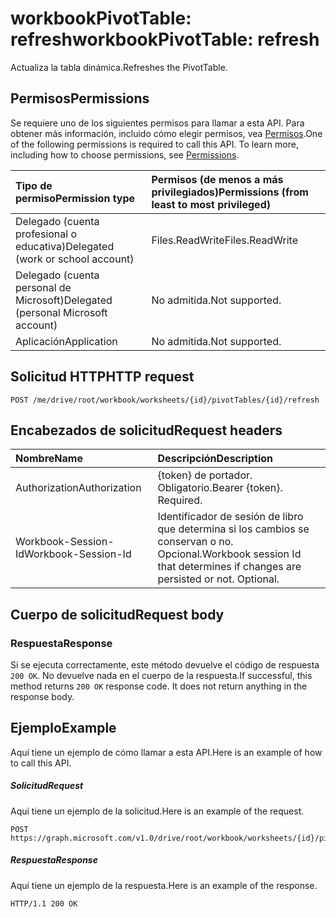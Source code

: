# <a name="workbookpivottable-refresh"></a><span data-ttu-id="0543c-101">workbookPivotTable: refresh</span><span class="sxs-lookup"><span data-stu-id="0543c-101">workbookPivotTable: refresh</span></span>

<span data-ttu-id="0543c-102">Actualiza la tabla dinámica.</span><span class="sxs-lookup"><span data-stu-id="0543c-102">Refreshes the PivotTable.</span></span>


## <a name="permissions"></a><span data-ttu-id="0543c-103">Permisos</span><span class="sxs-lookup"><span data-stu-id="0543c-103">Permissions</span></span>
<span data-ttu-id="0543c-p101">Se requiere uno de los siguientes permisos para llamar a esta API. Para obtener más información, incluido cómo elegir permisos, vea [Permisos](../../../concepts/permissions_reference.md).</span><span class="sxs-lookup"><span data-stu-id="0543c-p101">One of the following permissions is required to call this API. To learn more, including how to choose permissions, see [Permissions](../../../concepts/permissions_reference.md).</span></span>


|<span data-ttu-id="0543c-106">Tipo de permiso</span><span class="sxs-lookup"><span data-stu-id="0543c-106">Permission type</span></span>      | <span data-ttu-id="0543c-107">Permisos (de menos a más privilegiados)</span><span class="sxs-lookup"><span data-stu-id="0543c-107">Permissions (from least to most privileged)</span></span>              |
|:--------------------|:---------------------------------------------------------|
|<span data-ttu-id="0543c-108">Delegado (cuenta profesional o educativa)</span><span class="sxs-lookup"><span data-stu-id="0543c-108">Delegated (work or school account)</span></span> | <span data-ttu-id="0543c-109">Files.ReadWrite</span><span class="sxs-lookup"><span data-stu-id="0543c-109">Files.ReadWrite</span></span>    |
|<span data-ttu-id="0543c-110">Delegado (cuenta personal de Microsoft)</span><span class="sxs-lookup"><span data-stu-id="0543c-110">Delegated (personal Microsoft account)</span></span> | <span data-ttu-id="0543c-111">No admitida.</span><span class="sxs-lookup"><span data-stu-id="0543c-111">Not supported.</span></span>    |
|<span data-ttu-id="0543c-112">Aplicación</span><span class="sxs-lookup"><span data-stu-id="0543c-112">Application</span></span> | <span data-ttu-id="0543c-113">No admitida.</span><span class="sxs-lookup"><span data-stu-id="0543c-113">Not supported.</span></span> |

## <a name="http-request"></a><span data-ttu-id="0543c-114">Solicitud HTTP</span><span class="sxs-lookup"><span data-stu-id="0543c-114">HTTP request</span></span>
<!-- { "blockType": "ignored" } -->
```http
POST /me/drive/root/workbook/worksheets/{id}/pivotTables/{id}/refresh
```
## <a name="request-headers"></a><span data-ttu-id="0543c-115">Encabezados de solicitud</span><span class="sxs-lookup"><span data-stu-id="0543c-115">Request headers</span></span>
| <span data-ttu-id="0543c-116">Nombre</span><span class="sxs-lookup"><span data-stu-id="0543c-116">Name</span></span>       | <span data-ttu-id="0543c-117">Descripción</span><span class="sxs-lookup"><span data-stu-id="0543c-117">Description</span></span>|
|:---------------|:----------|
| <span data-ttu-id="0543c-118">Authorization</span><span class="sxs-lookup"><span data-stu-id="0543c-118">Authorization</span></span>  | <span data-ttu-id="0543c-p102">{token} de portador. Obligatorio.</span><span class="sxs-lookup"><span data-stu-id="0543c-p102">Bearer {token}. Required.</span></span> |
| <span data-ttu-id="0543c-121">Workbook-Session-Id</span><span class="sxs-lookup"><span data-stu-id="0543c-121">Workbook-Session-Id</span></span>  | <span data-ttu-id="0543c-p103">Identificador de sesión de libro que determina si los cambios se conservan o no. Opcional.</span><span class="sxs-lookup"><span data-stu-id="0543c-p103">Workbook session Id that determines if changes are persisted or not. Optional.</span></span>|

## <a name="request-body"></a><span data-ttu-id="0543c-124">Cuerpo de solicitud</span><span class="sxs-lookup"><span data-stu-id="0543c-124">Request body</span></span>

### <a name="response"></a><span data-ttu-id="0543c-125">Respuesta</span><span class="sxs-lookup"><span data-stu-id="0543c-125">Response</span></span>
<span data-ttu-id="0543c-p104">Si se ejecuta correctamente, este método devuelve el código de respuesta `200 OK`. No devuelve nada en el cuerpo de la respuesta.</span><span class="sxs-lookup"><span data-stu-id="0543c-p104">If successful, this method returns `200 OK` response code. It does not return anything in the response body.</span></span>

## <a name="example"></a><span data-ttu-id="0543c-128">Ejemplo</span><span class="sxs-lookup"><span data-stu-id="0543c-128">Example</span></span>
<span data-ttu-id="0543c-129">Aquí tiene un ejemplo de cómo llamar a esta API.</span><span class="sxs-lookup"><span data-stu-id="0543c-129">Here is an example of how to call this API.</span></span>
##### <a name="request"></a><span data-ttu-id="0543c-130">Solicitud</span><span class="sxs-lookup"><span data-stu-id="0543c-130">Request</span></span>
<span data-ttu-id="0543c-131">Aquí tiene un ejemplo de la solicitud.</span><span class="sxs-lookup"><span data-stu-id="0543c-131">Here is an example of the request.</span></span>
<!-- {
  "blockType": "request",
  "name": "workbookpivottable_refresh"
}-->
```http
POST https://graph.microsoft.com/v1.0/drive/root/workbook/worksheets/{id}/pivotTables/{id}/refresh
```

##### <a name="response"></a><span data-ttu-id="0543c-132">Respuesta</span><span class="sxs-lookup"><span data-stu-id="0543c-132">Response</span></span>
<span data-ttu-id="0543c-133">Aquí tiene un ejemplo de la respuesta.</span><span class="sxs-lookup"><span data-stu-id="0543c-133">Here is an example of the response.</span></span>
<!-- {
  "blockType": "response",
  "truncated": true,
  "@odata.type": "microsoft.graph.none"
} -->
```http
HTTP/1.1 200 OK
```
